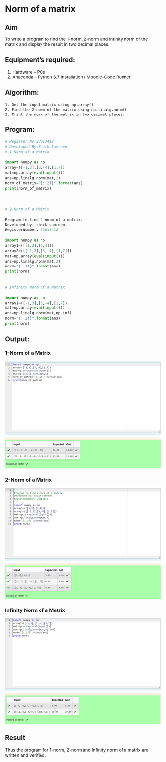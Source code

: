 # Norm of a matrix
## Aim
To write a program to find the 1-norm, 2-norm and infinity norm of the matrix and display the result in two decimal places.
## Equipment’s required:
1.	Hardware – PCs
2.	Anaconda – Python 3.7 Installation / Moodle-Code Runner
## Algorithm:
	1. Get the input matrix using np.array()   
    2. Find the 2-norm of the matrix using np.linalg.norm()
	3. Print the norm of the matrix in two decimal places.
## Program:
```Python
# Register No:23013412
# Developed By:Shaik Samreen
# 1-Norm of a Matrix

import numpy as np
array=([-1,3],[3,-4],[1,7])
mat=np.array(eval(input()))
ans=np.linalg.norm(mat,1)
norm_of_matrix="{:.2f}".format(ans) 
print(norm_of_matrix)



# 2-Norm of a Matrix

Program to find 2-norm of a matrix.
Developed by: shaik samreen
RegisterNumber: 23013412

import numpy as np
array1=([[1,2],[3,4]])
array2=([[-1,3],[3,-4],[1,7]])
mat=np.array(eval(input()))
ans=np.linalg.norm(mat,2)
norm="{:.2f}".format(ans)
print(norm)


# Infinity Norm of a Matrix

import numpy as np
array1=([-1,3],[3,-4],[1,7])
mat=np.array(eval(input()))
ans=np.linalg.norm(mat,np.inf)
norm="{:.2f}".format(ans)
print(norm)

```
## Output:
### 1-Norm of a Matrix
![output](./norm_p1.png)

### 2-Norm of a Matrix
![output](./norm_p2.png)

### Infinity Norm of a Matrix
![output](./norm_p3.png)

## Result
Thus the program for 1-norm, 2-norm and Infinity norm of a matrix are written and verified.
